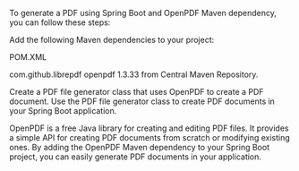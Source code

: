 To generate a PDF using Spring Boot and OpenPDF Maven dependency, you can follow these steps:

Add the following Maven dependencies to your project:

POM.XML

<dependency>
    <groupId>com.github.librepdf</groupId>
    <artifactId>openpdf</artifactId>
    <version>1.3.33</version>
</dependency> from Central Maven Repository.

Create a PDF file generator class that uses OpenPDF to create a PDF document.
Use the PDF file generator class to create PDF documents in your Spring Boot application.

OpenPDF is a free Java library for creating and editing PDF files. It provides a simple API for creating PDF documents from scratch or modifying existing ones. By adding the OpenPDF Maven dependency to your Spring Boot project, you can easily generate PDF documents in your application.
